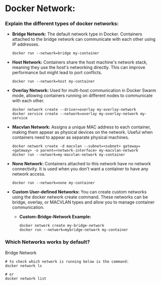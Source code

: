# Docker Network:

### Explain the different types of docker networks:
- **Bridge Network:** The default network type in Docker. Containers attached to the bridge network can communicate with each other using IP addresses.
  ```
  docker run --network=bridge my-container
  ```

- **Host Network:** Containers share the host machine's network stack, meaning they use the host's networking directly. This can improve performance but might lead to port conflicts.
  ```
  docker run --network=host my-container
  ```

- **Overlay Network:** Used for multi-host communication in Docker Swarm mode, allowing containers running on different nodes to communicate with each other.
  ```
  docker network create --driver=overlay my-overlay-network
  docker service create --network=overlay my-overlay-network my-service
  ```

- **Macvlan Network:** Assigns a unique MAC address to each container, making them appear as physical devices on the network. Useful when containers need to appear as separate physical machines.
  ```
  docker network create -d macvlan --subnet=<subnet> gateway=<gateway> -o parent=<network-interface> my-macvlan-network
  docker run --network=my-macvlan-network my-container  
  ```

- **None Network:** Containers attached to this network have no network connectivity. It is used when you don't want a container to have any network access.
  ```
  docker run --network=none my-container
  ```

- **Custom User-defined Networks:** You can create custom networks using the docker network create command. These networks can be bridge, overlay, or MACVLAN types and allow you to manage container communication.
  - **Custom-Bridge-Network Example:**
    ```
    docker network create my-bridge-network
    docker run --network=mybridge-network my-container
    ```


### Which Networks works by default?
Bridge Network

```
# to check which network is running below is the command:
docker network ls

# or
docker network list
```

